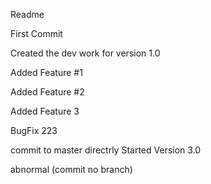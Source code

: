 Readme

First Commit

Created the dev work for version 1.0

Added Feature #1

Added Feature #2

Added Feature 3

BugFix 223

commit to master directrly
Started Version 3.0 

abnormal (commit no branch)

